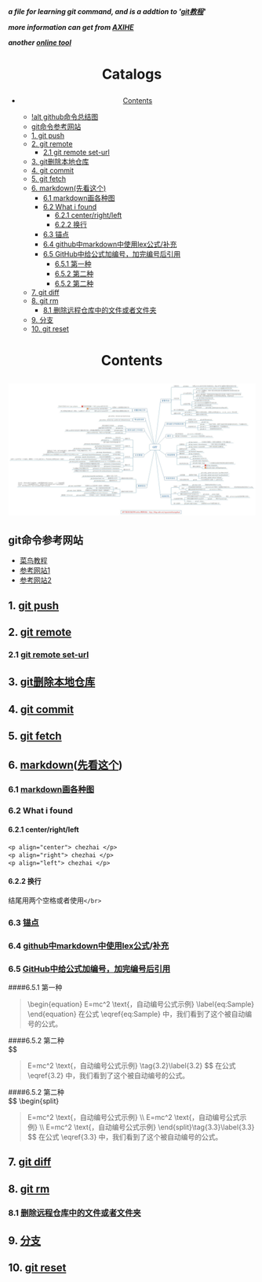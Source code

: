 ***a file for learning git command, and is a addtion to '[git教程](https://www.runoob.com/git/git-tutorial.html)'***

***more information can get from [AXIHE](https://www.axihe.com/markdown-deu/markdown-hello/markdown-tutorial.html)***

***another [online tool](http://mahua.jser.me/)***

# <p align="center"> Catalogs </p> 


<!-- vim-markdown-toc GFM -->

* [<p align="center"> Contents </p>](#p-aligncenter-contents-p)
    * [!alt github命令总结图</br>](#alt-github命令总结图br)
    * [git命令参考网站</br>](#git命令参考网站br)
    * [1. git push](#1-git-push)
    * [2. git remote](#2-git-remote)
        * [2.1 git remote set-url](#21-git-remote-set-url)
    * [3. git删除本地仓库](#3-git删除本地仓库)
    * [4. git commit](#4-git-commit)
    * [5. git fetch](#5-git-fetch)
    * [6. markdown(先看这个)](#6-markdown先看这个)
        * [6.1 markdown画各种图](#61-markdown画各种图)
        * [6.2 What i found](#62-what-i-found)
            * [6.2.1 center/right/left](#621-centerrightleft)
            * [6.2.2 换行](#622-换行)
        * [6.3 锚点](#63-锚点)
        * [6.4 github中markdown中使用lex公式\/补充</br>](#64-github中markdown中使用lex公式补充br)
        * [6.5 GitHub中给公式加编号，加完编号后引用</br>](#65-github中给公式加编号加完编号后引用br)
            * [6.5.1 第一种</br>](#651-第一种br)
            * [6.5.2 第二种</br>](#652-第二种br)
            * [6.5.2 第二种</br>](#652-第二种br-1)
    * [7. git diff](#7-git-diff)
    * [8. git rm](#8-git-rm)
        * [8.1 删除远程仓库中的文件或者文件夹](#81-删除远程仓库中的文件或者文件夹)
    * [9. 分支](#9-分支)
    * [10. git reset](#10-git-reset)

<!-- vim-markdown-toc -->

# <p align="center"> Contents </p>

## ![alt github命令总结图](./pictures/git命令.jpg)</br> 
## git命令参考网站</br> 
+ [菜鸟教程](https://www.runoob.com/git/git-tutorial.html)</br>
+ [参考网站1](https://www.jianshu.com/p/93318220cdce)</br>
+ [参考网站2](https://www.imooc.com/article/2733)</br>

## 1. [git push](https://blog.csdn.net/hobhunter/article/details/79463168)

## 2. [git remote](https://www.cnblogs.com/irocker/p/git-remote.html)

### 2.1 [git remote set-url](https://blog.csdn.net/lamp_yang_3533/article/details/80379246)

## 3. [git删除本地仓库](https://www.cnblogs.com/zgcr654321/p/9655543.html)

## 4. [git commit](https://www.cnblogs.com/qianqiannian/p/6005628.html)

## 5. [git fetch](https://www.cnblogs.com/chenlogin/p/6592228.html)

## 6. [markdown](https://www.runoob.com/markdown/md-tutorial.html)([先看这个](https://www.runoob.com/markdown/md-tutorial.html))
### 6.1 [markdown画各种图](https://blog.csdn.net/lis_12/article/details/80693975)
### 6.2 What i found
#### 6.2.1 center/right/left
```
<p align="center"> chezhai </p>
<p align="right"> chezhai </p>
<p align="left"> chezhai </p>
```
#### 6.2.2 换行
结尾用两个空格或者使用`</br>` 
### 6.3 [锚点](https://my.oschina.net/antsky/blog/1475173?utm_medium=referral)

### 6.4 [github中markdown中使用lex公式](https://www.jianshu.com/p/25f0139637b7)\/[补充](https://www.zybuluo.com/codeep/note/163962#1%E5%A6%82%E4%BD%95%E8%BE%93%E5%85%A5%E4%B8%80%E4%B8%AA%E6%96%B9%E7%A8%8B%E5%BC%8F%E5%BA%8F%E5%88%97)</br>
### 6.5 [GitHub中给公式加编号，加完编号后引用](https://blog.csdn.net/Mage_EE/article/details/75331889)</br>
####6.5.1 第一种</br>
> \begin{equation}
> E=mc^2 \text{，自动编号公式示例}
> \label{eq:Sample}
> \end{equation}
> 在公式 \eqref{eq:Sample} 中，我们看到了这个被自动编号的公式。

####6.5.2 第二种</br>
$$
> E=mc^2 \text{，自动编号公式示例} \tag{3.2}\label{3.2}
$$
> 在公式 \eqref{3.2} 中，我们看到了这个被自动编号的公式。</br>

####6.5.2 第二种</br>
$$
\begin{split}
> E=mc^2 \text{，自动编号公式示例} \\\\ 
> E=mc^2 \text{，自动编号公式示例} \\\\
> E=mc^2 \text{，自动编号公式示例}
\end{split}\tag{3.3}\label{3.3}
$$
> 在公式 \eqref{3.3} 中，我们看到了这个被自动编号的公式。</br>




## 7. [git diff](https://www.cnblogs.com/qianqiannian/p/6010219.html)

## 8. [git rm](https://www.cnblogs.com/everfight/p/git_rm_usage.html)

### 8.1 [删除远程仓库中的文件或者文件夹](https://blog.csdn.net/qq_31267183/article/details/86287057)

## 9. [分支](https://git-scm.com/book/zh/v1/Git-%E5%88%86%E6%94%AF)

## 10. [git reset](https://blog.csdn.net/y491887095/article/details/79486328)
